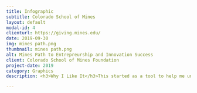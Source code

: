 ```yaml
---
title: Infographic
subtitle: Colorado School of Mines
layout: default
modal-id: 4
clienturl: https://giving.mines.edu/
date: 2019-09-30
img: mines path.png
thumbnail: mines path.png
alt: Mines Path to Entrepreurship and Innovation Success
client: Colorado School of Mines Foundation
project-date: 2019
category: Graphics
description: <h3>Why I Like It</h3>This started as a tool to help me understand the journey students take through the new Entrepreneurship & Innovation programming at Colorado School of Mines. Ultimately, it turned into a conceptual framework that would serve as the basis for explaining E&I to a variety of internal and external audiences. Using a more systems-thinking approach along with my creativity was a treat on this project.<br><br><a class="btn btn btn-primary" href="https://drive.google.com/file/d/1y7FubXI-WVptjvDFi9Qo_yO5G2qcxpKz/view?usp=sharing" target="_">See It Here</a>

---
```

